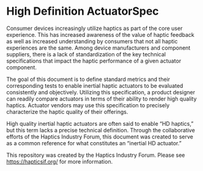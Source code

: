 # High Definition ActuatorSpec

Consumer devices increasingly utilize haptics as part of the core user experience. This has increased awareness of the value of haptic feedback as well as increased understanding by consumers that not all haptic experiences are the same. Among device manufacturers and component suppliers, there is a lack of standardization of the key technical specifications that impact the haptic performance of a given actuator component. 

 

The goal of this document is to define standard metrics and their corresponding tests to enable inertial haptic actuators to be evaluated consistently and objectively. Utilizing this specification, a product designer can readily compare actuators in terms of their ability to render high quality haptics. Actuator vendors may use this specification to precisely characterize the haptic quality of their offerings. 

 

High quality inertial haptic actuators are often said to enable “HD haptics,” but this term lacks a precise technical definition. Through the collaborative efforts of the Haptics Industry Forum, this document was created to serve as a common reference for what constitutes an “inertial HD actuator.” 

 
 This repository was created by the Haptics Industry Forum. Please see https://hapticsif.org/ for more information.
